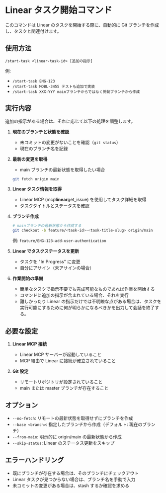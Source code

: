 # Linear タスク開始コマンド

このコマンドは Linear のタスクを開始する際に、自動的に Git ブランチを作成し、タスクと関連付けます。

## 使用方法

```
/start-task <linear-task-id> [追加の指示]
```

例:

- `/start-task ENG-123`
- `/start-task MOBL-3455 テストも追加で実装`
- `/start-task XXX-YYY mainブランチからではなく開発ブランチから作成`

## 実行内容

追加の指示がある場合は、それに応じて以下の処理を調整します。

1. **現在のブランチと状態を確認**

   - 未コミットの変更がないことを確認（`git status`）
   - 現在のブランチ名を記録

2. **最新の変更を取得**

   - main ブランチの最新状態を取得したい場合

   ```bash
   git fetch origin main
   ```

3. **Linear タスク情報を取得**

   - Linear MCP (mcp**linear**get_issue) を使用してタスク詳細を取得
   - タスクタイトルとステータスを確認

4. **ブランチ作成**

   ```bash
   # mainブランチの最新状態から作成する
   git checkout -b feature/<task-id>-<task-title-slug> origin/main
   ```

   例: `feature/ENG-123-add-user-authentication`

5. **Linear でタスクステータスを更新**

   - タスクを "In Progress" に変更
   - 自分にアサイン（未アサインの場合）

6. **作業開始の準備**

   - 簡単なタスクで指示不要でも完成可能なものであれば作業を開始する
   - コマンドに追加の指示が含まれている場合、それを実行
   - 難しかったり Linear の指示だけでは不明瞭な点がある場合は、タスクを実行可能にするために何が明らかになるべきかを出力して会話を終了する。

## 必要な設定

1. **Linear MCP 接続**

   - Linear MCP サーバーが起動していること
   - MCP 経由で Linear に接続が確立されていること

2. **Git 設定**
   - リモートリポジトリが設定されていること
   - main または master ブランチが存在すること

## オプション

- `--no-fetch`: リモートの最新状態を取得せずにブランチを作成
- `--base <branch>`: 指定したブランチから作成（デフォルト: 現在のブランチ）
- `--from-main`: 明示的に origin/main の最新状態から作成
- `--skip-status`: Linear のステータス更新をスキップ

## エラーハンドリング

- 既にブランチが存在する場合は、そのブランチにチェックアウト
- Linear タスクが見つからない場合は、ブランチ名を手動で入力
- 未コミットの変更がある場合は、stash するか確認を求める

